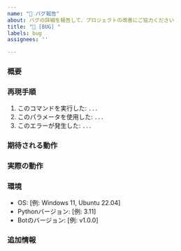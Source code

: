```yaml
---
name: "🐛 バグ報告"
about: バグの詳細を報告して、プロジェクトの改善にご協力ください
title: "🐛 [BUG] "
labels: bug
assignees: ''

---
```


### 概要
<!-- バグの概要を簡潔に説明してください -->

### 再現手順
<!-- バグを再現させるための具体的な手順を記述してください -->
1. このコマンドを実行した: `...`
2. このパラメータを使用した: `...`
3. このエラーが発生した: `...`

### 期待される動作
<!-- 本来であれば、どのような動作になることを期待していましたか？ -->

### 実際の動作
<!-- 実際にどのような動作やエラーメッセージが表示されましたか？可能であればスクリーンショットも添付してください -->

### 環境
 - OS: [例: Windows 11, Ubuntu 22.04]
 - Pythonバージョン: [例: 3.11]
 - Botのバージョン: [例: v1.0.0]

### 追加情報
<!-- その他、バグに関する補足情報があれば記述してください（ログなど） -->
